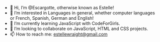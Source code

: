 - 👋 Hi, I’m @Escargotte, otherwise known as Estelle!
- 👀 I’m interested in Languages in general, whether computer languages or French, Spanish, German and English!
- 🌱 I’m currently learning JavaScript with CodeForGirls.
- 💞️ I’m looking to collaborate on JavaScript, HTML and CSS projects. 
- 📫 How to reach me: estellewraight@gmail.com

<!---
Escargotte/Escargotte is a ✨ special ✨ repository because its `README.md` (this file) appears on your GitHub profile.
You can click the Preview link to take a look at your changes.
--->
